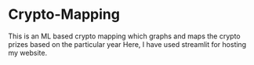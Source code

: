 # Crypto-Mapping

This is an ML based crypto mapping which graphs and maps the crypto prizes based on the particular year
Here, I have used streamlit for hosting my website.
